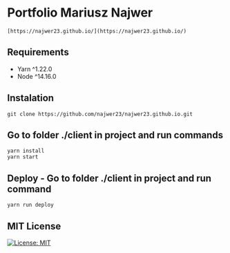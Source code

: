 
# Portfolio Mariusz Najwer
```
[https://najwer23.github.io/](https://najwer23.github.io/)
```

## Requirements
* Yarn ^1.22.0
* Node ^14.16.0

## Instalation
```
git clone https://github.com/najwer23/najwer23.github.io.git
```
## Go to folder ./client in project and run commands
```
yarn install
yarn start
```
## Deploy - Go to folder ./client in project and run command
```
yarn run deploy
``` 
## MIT License
[![License: MIT](https://img.shields.io/badge/License-MIT-yellow.svg)](https://opensource.org/licenses/MIT)


